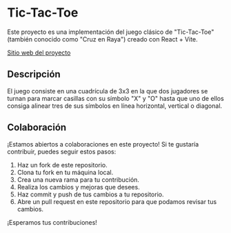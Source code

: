 # Tic-Tac-Toe

Este proyecto es una implementación del juego clásico de "Tic-Tac-Toe" (también conocido como "Cruz en Raya") creado con React + Vite.

[Sitio web del proyecto](https://tic-tac-toe-salazarweb.vercel.app/)

## Descripción

El juego consiste en una cuadrícula de 3x3 en la que dos jugadores se turnan para marcar casillas con su símbolo "X" y "O" hasta que uno de ellos consiga alinear tres de sus símbolos en línea horizontal, vertical o diagonal.

## Colaboración

¡Estamos abiertos a colaboraciones en este proyecto! Si te gustaría contribuir, puedes seguir estos pasos:

1. Haz un fork de este repositorio.
2. Clona tu fork en tu máquina local.
3. Crea una nueva rama para tu contribución.
4. Realiza los cambios y mejoras que desees.
5. Haz commit y push de tus cambios a tu repositorio.
6. Abre un pull request en este repositorio para que podamos revisar tus cambios.

¡Esperamos tus contribuciones!
